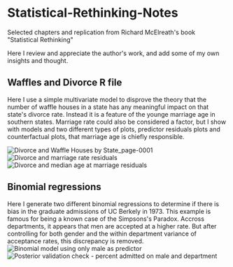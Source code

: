 # Statistical-Rethinking-Notes
Selected chapters and replication from Richard McElreath's book "Statistical Rethinking"

Here I review and appreciate the author's work, and add some of my own insights and thought.


## Waffles and Divorce R file 
Here I use a simple multivariate model to disprove the theory that the number of waffle houses in a state has any meaningful impact on that state's divorce rate. Instead it is a feature of the younge marriage age in southern states. Marriage rate could also be considered a factor, but I show with models and two different types of plots, predictor residuals plots and counterfactual plots, that marriage age is chiefly responsible.

![Divorce and Waffle Houses by State_page-0001](https://user-images.githubusercontent.com/77739272/191348386-2d8e75d6-ff50-4103-b355-ff1a30b13e15.jpg)
![Divorce and marriage rate residuals](https://user-images.githubusercontent.com/77739272/191352276-f168b156-cf82-4403-9f3b-da419cbc2a43.png)
![Divorce and median age at marriage residuals](https://user-images.githubusercontent.com/77739272/191352308-fc69984b-735e-4638-905a-5cefb5e56534.png)

## Binomial regressions
Here I generate two different binomial regressions to determine if there is bias in the graduate admissions of UC Berkely in 1973. This example is famous for being a known case of the Simpsons's Paradox. Accross departments, it appears that men are accepted at a higher rate. But after controlling for both gender and the within department variance of acceptance rates, this discrepancy is removed.
![Binomial model using only male as predictor](https://user-images.githubusercontent.com/77739272/191349070-e09e62c2-f4ed-418b-ac2a-21091d6ad593.png)
![Posterior validation check - percent admitted on male and department](https://user-images.githubusercontent.com/77739272/191347994-c0f9db28-f480-4333-aac7-2698fdf91cb0.png)
